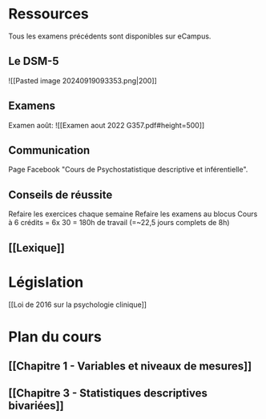 # Ressources
Tous les examens précédents sont disponibles sur eCampus.

## Le DSM-5

![[Pasted image 20240919093353.png|200]]
## Examens
Examen août:
![[Examen aout 2022 G357.pdf#height=500]]

## Communication
Page Facebook "Cours de Psychostatistique descriptive et inférentielle".

## Conseils de réussite
Refaire les exercices chaque semaine
Refaire les examens au blocus
Cours à 6 crédits = 6x 30 = 180h de travail (=~22,5 jours complets de 8h)

## [[Lexique]]

# Législation
[[Loi de 2016 sur la psychologie clinique]]


# Plan du cours
## [[Chapitre 1 - Variables et niveaux de mesures]]
## [[Chapitre 3 - Statistiques descriptives bivariées]]
